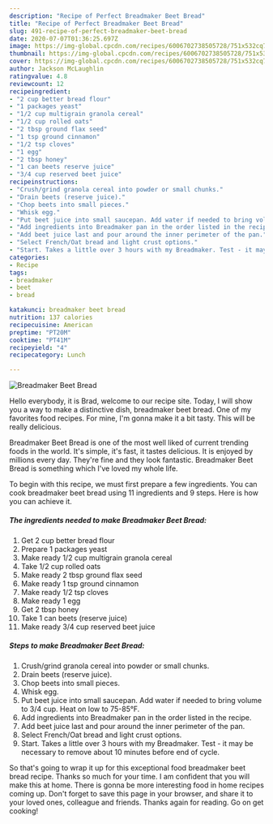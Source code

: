 ```yaml
---
description: "Recipe of Perfect Breadmaker Beet Bread"
title: "Recipe of Perfect Breadmaker Beet Bread"
slug: 491-recipe-of-perfect-breadmaker-beet-bread
date: 2020-07-07T01:36:25.697Z
image: https://img-global.cpcdn.com/recipes/6006702738505728/751x532cq70/breadmaker-beet-bread-recipe-main-photo.jpg
thumbnail: https://img-global.cpcdn.com/recipes/6006702738505728/751x532cq70/breadmaker-beet-bread-recipe-main-photo.jpg
cover: https://img-global.cpcdn.com/recipes/6006702738505728/751x532cq70/breadmaker-beet-bread-recipe-main-photo.jpg
author: Jackson McLaughlin
ratingvalue: 4.8
reviewcount: 12
recipeingredient:
- "2 cup better bread flour"
- "1 packages yeast"
- "1/2 cup multigrain granola cereal"
- "1/2 cup rolled oats"
- "2 tbsp ground flax seed"
- "1 tsp ground cinnamon"
- "1/2 tsp cloves"
- "1 egg"
- "2 tbsp honey"
- "1 can beets reserve juice"
- "3/4 cup reserved beet juice"
recipeinstructions:
- "Crush/grind granola cereal into powder or small chunks."
- "Drain beets (reserve juice)."
- "Chop beets into small pieces."
- "Whisk egg."
- "Put beet juice into small saucepan. Add water if needed to bring volume to 3/4 cup. Heat on low to 75-85°F."
- "Add ingredients into Breadmaker pan in the order listed in the recipe."
- "Add beet juice last and pour around the inner perimeter of the pan."
- "Select French/Oat bread and light crust options."
- "Start. Takes a little over 3 hours with my Breadmaker. Test - it may be necessary to remove about 10 minutes before end of cycle."
categories:
- Recipe
tags:
- breadmaker
- beet
- bread

katakunci: breadmaker beet bread 
nutrition: 137 calories
recipecuisine: American
preptime: "PT20M"
cooktime: "PT41M"
recipeyield: "4"
recipecategory: Lunch

---
```



![Breadmaker Beet Bread](https://img-global.cpcdn.com/recipes/6006702738505728/751x532cq70/breadmaker-beet-bread-recipe-main-photo.jpg)

Hello everybody, it is Brad, welcome to our recipe site. Today, I will show you a way to make a distinctive dish, breadmaker beet bread. One of my favorites food recipes. For mine, I'm gonna make it a bit tasty. This will be really delicious.

Breadmaker Beet Bread is one of the most well liked of current trending foods in the world. It's simple, it's fast, it tastes delicious. It is enjoyed by millions every day. They're fine and they look fantastic. Breadmaker Beet Bread is something which I've loved my whole life.




To begin with this recipe, we must first prepare a few ingredients. You can cook breadmaker beet bread using 11 ingredients and 9 steps. Here is how you can achieve it.

<!--inarticleads1-->

##### The ingredients needed to make Breadmaker Beet Bread:

1. Get 2 cup better bread flour
1. Prepare 1 packages yeast
1. Make ready 1/2 cup multigrain granola cereal
1. Take 1/2 cup rolled oats
1. Make ready 2 tbsp ground flax seed
1. Make ready 1 tsp ground cinnamon
1. Make ready 1/2 tsp cloves
1. Make ready 1 egg
1. Get 2 tbsp honey
1. Take 1 can beets (reserve juice)
1. Make ready 3/4 cup reserved beet juice




<!--inarticleads2-->

##### Steps to make Breadmaker Beet Bread:

1. Crush/grind granola cereal into powder or small chunks.
1. Drain beets (reserve juice).
1. Chop beets into small pieces.
1. Whisk egg.
1. Put beet juice into small saucepan. Add water if needed to bring volume to 3/4 cup. Heat on low to 75-85°F.
1. Add ingredients into Breadmaker pan in the order listed in the recipe.
1. Add beet juice last and pour around the inner perimeter of the pan.
1. Select French/Oat bread and light crust options.
1. Start. Takes a little over 3 hours with my Breadmaker. Test - it may be necessary to remove about 10 minutes before end of cycle.




So that's going to wrap it up for this exceptional food breadmaker beet bread recipe. Thanks so much for your time. I am confident that you will make this at home. There is gonna be more interesting food in home recipes coming up. Don't forget to save this page in your browser, and share it to your loved ones, colleague and friends. Thanks again for reading. Go on get cooking!
